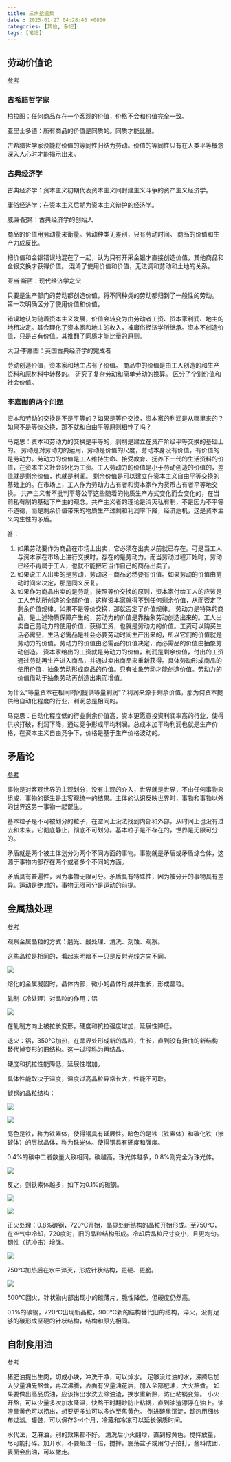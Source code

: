```yaml
---
title: 三余拾遗集
date : 2025-01-27 04:28:40 +0800
categories: [其他, 杂记]
tags: [笔记]
---
```


## 劳动价值论

[参考](https://www.bilibili.com/video/av1553193691/)

### 古希腊哲学家

柏拉图：任何商品存在一个客观的价值，价格不会和价值完全一致。

亚里士多德：所有商品的价值是同质的。同质才能比量。

古希腊哲学家没能将价值的等同性归结为劳动。价值的等同性只有在人类平等概念深入人心时才能揭示出来。

### 古典经济学

古典经济学：资本主义初期代表资本主义同封建主义斗争的资产主义经济学。

庸俗经济学：在资本主义后期为资本主义辩护的经济学。

威廉·配第：古典经济学的创始人

商品的价值用劳动量来衡量。劳动种类无差别，只有劳动时间。
商品的价值和生产力成反比。

把价值和金银错误地混在了一起，认为只有开采金银才直接创造价值，其他商品和金银交换才获得价值。
混淆了使用价值和价值，无法调和劳动和土地的关系。

亚当·斯密：现代经济学之父

只要是生产部门的劳动都创造价值，将不同种类的劳动都归到了一般性的劳动。
第一次明确区分了使用价值和价值。

错误地认为随着资本主义发展，价值会转变为由劳动者工资、资本家利润、地主的地租决定。其合理化了资本家和地主的收入，被庸俗经济学所继承。资本不创造价值，只是占有价值。其推翻了同质才能比量的原则。

大卫·李嘉图：英国古典经济学的完成者

劳动创造价值，资本家和地主占有了价值。
商品中的价值是由工人创造的和生产资料和原材料中转移的。
研究了复杂劳动和简单劳动的换算。
区分了个别价值和社会价值。

### 李嘉图的两个问题

资本和劳动的交换是不是平等的？如果是等价交换，资本家的利润是从哪里来的？如果不是等价交换，那不就和自由平等原则相悖了吗？

马克思：资本和劳动力的交换是平等的，剥削是建立在资产阶级平等交换的基础上的。
劳动是对劳动力的运用，劳动是价值的尺度，劳动本身没有价值，有价值的是劳动力。劳动力的价值是工人维持生命、接受教育、抚养下一代的生活资料的价值，在资本主义社会转化为工资。工人劳动力的价值是小于劳动创造的价值的，差值就是剩余价值，也就是利润。
剩余价值是可以建立在资本主义自由平等交换的基础上的。在市场上，工人作为劳动力占有者和资本家作为货币占有者平等地交换。
共产主义者不批判平等公平这些随着的物质生产方式变化而会变化的，在当前私有制的基础下产生的观念。共产主义者的理论是消灭私有制，不是因为不平等不道德，而是剩余价值带来的物质生产过剩和利润率下降，经济危机，这是资本主义内生性的矛盾。

补：
1. 如果劳动要作为商品在市场上出卖，它必须在出卖以前就已存在。可是当工人与资本家在市场上进行交换时，存在的是劳动力，而当劳动过程开始时，劳动已经不再属于工人，也就不能把它当作自己的商品出卖了。
2. 如果说工人出卖的是劳动，劳动这一商品必然要有价值。如果劳动的价值由劳动时间来决定，那是同义反复。
3. 如果作为商品出卖的是劳动，按照等价交换的原则，资本家付给工人的应该是工人劳动所创造的全部价值，这样资本家就得不到任何剩余价值，从而否定了剩余价值规律。如果不是等价交换，那就否定了价值规律。
劳动力是特殊的商品，是上述物质保障产生的，劳动力的价值是靠抽象劳动创造出来的。工人出卖自己劳动力的使用价值，获得工资，也就是劳动力的价值。工资可以购买生活必需品，生活必需品是社会必要劳动时间生产出来的，所以它们的价值就是劳动力的价值。劳动力的价值由必需品的价值决定，而必需品的价值由抽象劳动创造。
资本家给出的工资就是劳动力的价值，利润是剩余价值，付出的工资通过劳动再生产进入商品，并通过卖出商品来重新获得。具体劳动形成商品的使用价值，抽象劳动形成商品的价值。只有抽象劳动才能创造价值。劳动力的价值借助于抽象劳动再创造出来而增值。

为什么“等量资本在相同时间提供等量利润”？利润来源于剩余价值，那为何资本提供给自动化程度的行业，利润总是相同的。

马克思：自动化程度低的行业剩余价值高，资本更愿意投资利润率高的行业，使得供求打破，利润下降，通过竞争形成平均利润。总成本加平均利润也就是生产价格，在资本主义自由竞争下，价格是基于生产价格波动的。

## 矛盾论

[参考](https://www.bilibili.com/video/av113768398848275/)

事物是对客观世界的主观划分，没有主观的介入，世界就是世界，不由任何事物来组成，事物的诞生是主客观统一的结果。主体的认识反映世界时，事物和事物以外的世界这另一事物一起诞生。

基本粒子是不可被划分的粒子，在空间上没法找到内部和外部，从时间上也没有过去和未来。它彻底静止，彻底不可划分。基本粒子是不存在的，世界是无限可分的。

矛盾就是两个被主体划分为两个不同方面的事物。事物就是矛盾或矛盾综合体，这源于事物内部存在两个或者多个不同的方面。

矛盾具有普遍性，因为事物无限可分。矛盾具有特殊性，因为被分开的事物具有差异。运动是绝对的，事物无限可分是运动的前提。

## 金属热处理

[参考](https://www.bilibili.com/video/av668531017/)

观察金属晶粒的方式：磨光、酸处理、清洗、刻蚀、观察。

这些晶粒是相同的，看起来明暗不一只是反射光线方向不同。

![](assets/images/三余拾遗集/2025-01-27-10-53-21.png)

熔化的金属凝固时，晶体内部，微小的晶体形成并生长，形成晶粒。

轧制（冷处理）对晶粒的作用：铝

![](assets/images/三余拾遗集/2025-01-27-10-57-49.png)

在轧制方向上被拉长变形，硬度和抗拉强度增加，延展性降低。

退火：铝，350℃加热，在晶界处形成新的晶粒，生长，直到没有扭曲的新结构替代掉变形的旧结构。这一过程称为再结晶。

硬度和抗拉性能降低，延展性增加。

具体性能取决于温度，温度过高晶粒异常长大，性能不可取。

碳钢的晶粒结构：

![](assets/images/三余拾遗集/2025-01-27-11-05-00.png)

![](assets/images/三余拾遗集/2025-01-27-11-07-10.png)

亮色是铁，称为铁素体，使得钢具有延展性。暗色的是铁（铁素体）和碳化铁（渗碳体）的层状晶体，称为珠光体。使得钢具有硬度和强度。

0.4%的碳中二者数量大致相同，碳越高，珠光体越多，0.8%则完全为珠光体。

![](assets/images/三余拾遗集/2025-01-27-11-08-12.png)


反之，则铁素体越多，如下为0.1%的碳钢。

![](assets/images/三余拾遗集/2025-01-27-11-09-18.png)

![](assets/images/三余拾遗集/2025-01-27-11-25-41.png)

正火处理：0.8%碳钢，720℃开始，晶界处新结构的晶粒开始形成。至750℃，在空气中冷却，720度时，旧的晶粒结构形成。冷却后晶粒尺寸变小，且更均匀。韧性（抗冲击）增强。

![](assets/images/三余拾遗集/2025-01-27-11-26-25.png)

750℃加热后在水中淬灭，形成针状结构，更硬、更脆。

![](assets/images/三余拾遗集/2025-01-27-11-29-23.png)

500℃回火，针状物内部出现小的碳薄片，脆性降低，但硬度仍然高。

0.1%的碳钢，720℃出现新晶粒，900℃新的结构替代旧的结构，淬火，没有足够的碳形成坚硬的针状结构，结构和原先相同。

## 自制食用油

[参考](https://www.bilibili.com/video/av113758064088157/)

猪肥油提出生肉，切成小块，冲洗干净，可以焯水。
足够没过油的水，沸腾后加入少量油先熬煮，再次沸腾，表面有少量油花后，加入全部肥油，大火熬煮。
如果要做出高品质油，应该捞出水洗去除油渣，换水重新熬，防止粘锅变焦。
小火开熬，可以少量多次加水降温，快熬干时翻炒防止粘锅，直到油渣漂浮在油上。油渣呈黄色可以捞出，想要更多油可以多炸至焦黄色。
倒进碗里沉淀，趁热用细纱布过滤。罐装，可以保存3-4个月，冷藏和冷冻可以延长保质时间。

水代法，芝麻油，别的效果都不好。
清洗后小火翻炒，直到棕黄色，搅拌放量，尽可能打碎。加开水，不要超过一倍，搅拌。震荡盆子或用勺子拍打，酱料成团，表面会出油，可以撇走。

